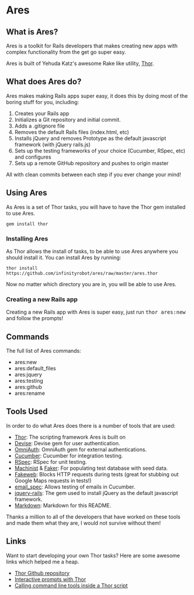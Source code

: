 # Ares

## What is Ares?

Ares is a toolkit for Rails developers that makes creating new apps with complex functionality from the get go super easy.

Ares is built of Yehuda Katz's awesome Rake like utility, [Thor](http://github.com/wycats/thor).

## What does Ares do?

Ares makes making Rails apps super easy, it does this by doing most of the boring stuff for you, including:

1. Creates your Rails app
2. Initializes a Git repository and initial commit.
3. Adds a .gitignore file
4. Removes the default Rails files (index.html, etc)
5. Installs jQuery and removes Prototype as the default javascript framework (with jQuery rails.js)
6. Sets up the testing frameworks of your choice (Cucumber, RSpec, etc) and configures
7. Sets up a remote GitHub repository and pushes to origin master

All with clean commits between each step if you ever change your mind!

## Using Ares

As Ares is a set of Thor tasks, you will have to have the Thor gem installed to use Ares.
  
    gem install thor

### Installing Ares

As Thor allows the install of tasks, to be able to use Ares anywhere you should install it. You can install Ares by running:

    thor install https://github.com/infinityrobot/ares/raw/master/ares.thor

Now no matter which directory you are in, you will be able to use Ares.

### Creating a new Rails app

Creating a new Rails app with Ares is super easy, just run <tt> thor ares:new </tt> and follow the prompts!

## Commands

The full list of Ares commands:

* ares:new
* ares:default_files
* ares:jquery
* ares:testing
* ares:github
* ares:rename

## Tools Used

In order to do what Ares does there is a number of tools that are used:

* [Thor](http://github.com/wycats/thor): The scripting framework Ares is built on
* [Devise](http://github.com/plataformatec/devise): Devise gem for user authentication.
* [OmniAuth](http://github.com/intridea/omniauth): OmniAuth gem for external authentications.
* [Cucumber](http://github.com/aslakhellesoy/cucumber-rails): Cucumber for integration testing.
* [RSpec](http://github.com/rspec/rspec-rails): RSpec for unit testing.
* [Machinist](http://github.com/notahat/machinist) & [Faker](http://faker.rubyforge.org/): For populating test database with seed data.
* [Fakeweb](http://github.com/chrisk/fakeweb): Blocks HTTP requests during tests (great for stubbing out Google Maps requests in tests!)
* [email_spec](http://github.com/bmabey/email-spec): Allows testing of emails in Cucumber.
* [jquery-rails](http://github.com/indirect/jquery-rails): The gem used to install jQuery as the default javascript framework.
* [Markdown](http://daringfireball.net/projects/markdown/): Markdown for this README.

Thanks a million to all of the developers that have worked on these tools and made them what they are, I would not survive without them!

## Links

Want to start developing your own Thor tasks? Here are some awesome links which helped me a heap.

* [Thor Github repository](http://github.com/wycats/thor)
* [Interactive prompts with Thor](http://stackoverflow.com/questions/4604905/interactive-prompt-with-thor)
* [Calling command line tools inside a Thor script](http://stackoverflow.com/questions/4801920/is-it-possible-to-call-git-or-other-command-line-tools-from-inside-a-thor-script)
